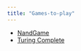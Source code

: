 ```yaml
---
title: "Games-to-play"
---
```


- [NandGame](https://nandgame.com/)
- [Turing Complete](https://store.steampowered.com/app/1444480/Turing_Complete/)